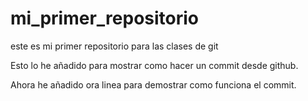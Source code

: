 # mi_primer_repositorio
este es mi primer repositorio para las clases de git

Esto lo he añadido para mostrar como hacer un commit desde github.

Ahora he añadido ora linea para demostrar como funciona el commit.
